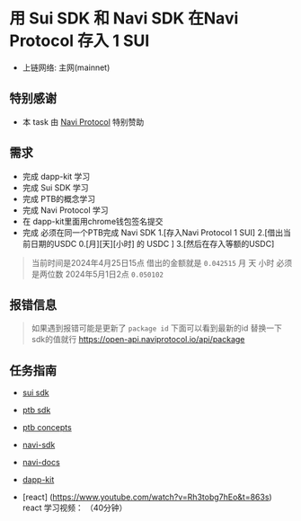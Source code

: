 # 用 Sui SDK 和 Navi SDK 在Navi Protocol 存入 1 SUI

- 上链网络: 主网(mainnet)

## 特别感谢

- 本 task 由 [Navi Protocol](https://app.naviprotocol.io) 特别赞助

## 需求

- 完成 dapp-kit 学习
- 完成 Sui SDK 学习
- 完成 PTB的概念学习
- 完成 Navi Protocol 学习
- 在 dapp-kit里面用chrome钱包签名提交
- 完成 必须在同一个PTB完成 Navi SDK 1.[存入Navi Protocol 1 SUI]  2.[借出当前日期的USDC 0.[月][天][小时] 的 USDC ]
  3.[然后在存入等额的USDC]

> 当前时间是2024年4月25日15点 借出的金额就是 `0.042515`   月 天 小时 必须是两位数 2024年5月1日2点  `0.050102`

## 报错信息

> 如果遇到报错可能是更新了  `package id` 下面可以看到最新的id 替换一下sdk的值就行
https://open-api.naviprotocol.io/api/package

## 任务指南

- [sui sdk](https://sdk.mystenlabs.com/typescript)
- [ptb sdk](https://sdk.mystenlabs.com/typescript/transaction-building/basics)
- [ptb concepts](https://docs.sui.io/concepts/transactions/prog-txn-blocks)
- [navi-sdk](https://github.com/naviprotocol/navi-sdk)
- [navi-docs](https://naviprotocol.gitbook.io/navi-protocol-developer-docs/how-to-interact-with-the-contract/navi-sdk/api-interface)

- [dapp-kit](https://sdk.mystenlabs.com/dapp-kit)

- [react] (https://www.youtube.com/watch?v=Rh3tobg7hEo&t=863s) react 学习视频： （40分钟）